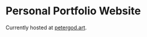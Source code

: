 Personal Portfolio Website
==========================

Currently hosted at [petergod.art](https://petergod.art).